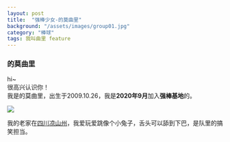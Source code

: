 ```yaml
---
layout: post
title:  "强棒少女-的莫曲里"
background: "/assets/images/group01.jpg"
category: "棒球"
tags: 我叫曲里 feature
---
```


### 的莫曲里  
hi~  
很高兴认识你！  
我是的莫曲里，出生于2009.10.26，我是**2020年9月**加入**强棒基地**的。

![](https://i.loli.net/2021/03/14/cM6ZoQzbtGDkmAi.png)  

我的老家在[四川凉山州](https://baike.baidu.com/item/%E5%87%89%E5%B1%B1%E5%BD%9D%E6%97%8F%E8%87%AA%E6%B2%BB%E5%B7%9E?fromtitle=%E5%9B%9B%E5%B7%9D%E5%87%89%E5%B1%B1%E5%B7%9E&fromid=50086249)，我爱玩爱跳像个小兔子，舌头可以舔到下巴，是队里的搞笑担当。  


